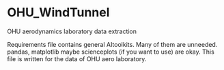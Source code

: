 # OHU_WindTunnel
OHU aerodynamics laboratory data extraction

Requirements file contains general AItoolkits. Many of them are unneeded. pandas, matplotlib maybe scienceplots (if you want to use) are okay. 
This file is written for the data of OHU aero laboratory. 
